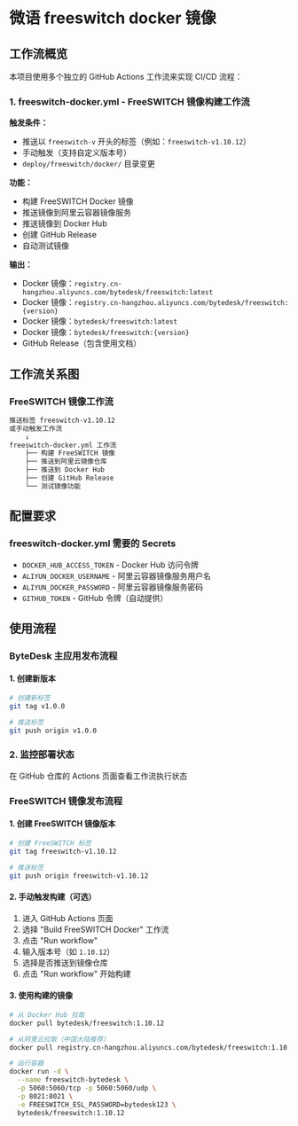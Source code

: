 # 微语 freeswitch docker 镜像

## 工作流概览

本项目使用多个独立的 GitHub Actions 工作流来实现 CI/CD 流程：

### 1. freeswitch-docker.yml - FreeSWITCH 镜像构建工作流

**触发条件：**

- 推送以 `freeswitch-v` 开头的标签（例如：`freeswitch-v1.10.12`）
- 手动触发（支持自定义版本号）
- `deploy/freeswitch/docker/` 目录变更

**功能：**

- 构建 FreeSWITCH Docker 镜像
- 推送镜像到阿里云容器镜像服务
- 推送镜像到 Docker Hub
- 创建 GitHub Release
- 自动测试镜像

**输出：**

- Docker 镜像：`registry.cn-hangzhou.aliyuncs.com/bytedesk/freeswitch:latest`
- Docker 镜像：`registry.cn-hangzhou.aliyuncs.com/bytedesk/freeswitch:{version}`
- Docker 镜像：`bytedesk/freeswitch:latest`
- Docker 镜像：`bytedesk/freeswitch:{version}`
- GitHub Release（包含使用文档）

## 工作流关系图

### FreeSWITCH 镜像工作流

```bash
推送标签 freeswitch-v1.10.12
或手动触发工作流
    ↓
freeswitch-docker.yml 工作流
    ├── 构建 FreeSWITCH 镜像
    ├── 推送到阿里云镜像仓库
    ├── 推送到 Docker Hub
    ├── 创建 GitHub Release
    └── 测试镜像功能
```

## 配置要求

### freeswitch-docker.yml 需要的 Secrets

- `DOCKER_HUB_ACCESS_TOKEN` - Docker Hub 访问令牌
- `ALIYUN_DOCKER_USERNAME` - 阿里云容器镜像服务用户名
- `ALIYUN_DOCKER_PASSWORD` - 阿里云容器镜像服务密码
- `GITHUB_TOKEN` - GitHub 令牌（自动提供）

## 使用流程

### ByteDesk 主应用发布流程

#### 1. 创建新版本

```bash
# 创建新标签
git tag v1.0.0

# 推送标签
git push origin v1.0.0
```

### 2. 监控部署状态

在 GitHub 仓库的 Actions 页面查看工作流执行状态

### FreeSWITCH 镜像发布流程

#### 1. 创建 FreeSWITCH 镜像版本

```bash
# 创建 FreeSWITCH 标签
git tag freeswitch-v1.10.12

# 推送标签
git push origin freeswitch-v1.10.12
```

#### 2. 手动触发构建（可选）

1. 进入 GitHub Actions 页面
2. 选择 "Build FreeSWITCH Docker" 工作流
3. 点击 "Run workflow"
4. 输入版本号（如 `1.10.12`）
5. 选择是否推送到镜像仓库
6. 点击 "Run workflow" 开始构建

#### 3. 使用构建的镜像

```bash
# 从 Docker Hub 拉取
docker pull bytedesk/freeswitch:1.10.12

# 从阿里云拉取（中国大陆推荐）
docker pull registry.cn-hangzhou.aliyuncs.com/bytedesk/freeswitch:1.10.12

# 运行容器
docker run -d \
  --name freeswitch-bytedesk \
  -p 5060:5060/tcp -p 5060:5060/udp \
  -p 8021:8021 \
  -e FREESWITCH_ESL_PASSWORD=bytedesk123 \
  bytedesk/freeswitch:1.10.12
```
